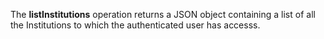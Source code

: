 The **listInstitutions** operation returns a JSON object containing a list of all the Institutions to which the authenticated user has accesss.
